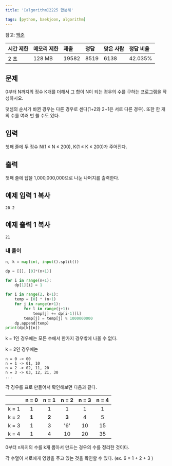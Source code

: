 ```yaml
---
title: '[algorithm]2225 합분해'

tags: [python, baekjoon, algorithm]
---
```


참고: [백준](https://www.acmicpc.net/problem/2225)

| 시간 제한 | 메모리 제한 | 제출  | 정답 | 맞은 사람 | 정답 비율 |
| :-------- | :---------- | :---- | :--- | :-------- | :-------- |
| 2 초      | 128 MB      | 19582 | 8519 | 6138      | 42.035%   |

## 문제

0부터 N까지의 정수 K개를 더해서 그 합이 N이 되는 경우의 수를 구하는 프로그램을 작성하시오.

덧셈의 순서가 바뀐 경우는 다른 경우로 센다(1+2와 2+1은 서로 다른 경우). 또한 한 개의 수를 여러 번 쓸 수도 있다.

## 입력

첫째 줄에 두 정수 N(1 ≤ N ≤ 200), K(1 ≤ K ≤ 200)가 주어진다.

## 출력

첫째 줄에 답을 1,000,000,000으로 나눈 나머지를 출력한다.

## 예제 입력 1 복사

```
20 2
```

## 예제 출력 1 복사

```
21
```

### 내 풀이

```python
n, k = map(int, input().split())

dp = [[], [0]*(n+1)]

for i in range(n+1):
    dp[1][i] = 1

for i in range(2, k+1):
    temp = [0] * (n+1)
    for j in range(n+1):
        for l in range(j+1):
            temp[j] += dp[i-1][l]
        temp[j] = temp[j] % 1000000000
    dp.append(temp)
print(dp[k][n])
```

k = 1인 경우에는 모든 수에서 한가지 경우밖에 나올 수 없다.

k = 2인 경우에는

```
n = 0 -> 00
n = 1 -> 01, 10
n = 2 -> 02, 11, 20
n = 3 -> 03, 12, 21, 30
...
```

각 경우를 표로 만들어서 확인해보면 다음과 같다.

|       | n = 0 | n = 1 | n = 2 | n = 3 | n = 4 |
| :---: | :---: | :---: | :---: | :---: | :---: |
| k = 1 |   1   |   1   |   1   |   1   |   1   |
| k = 2 | **1** | **2** | **3** |   4   |   5   |
| k = 3 |   1   |   3   |  '6'  |  10   |  15   |
| k = 4 |   1   |   4   |  10   |  20   |  35   |

0부터 n까지의 수를 k개 뽑아서 만드는 경우의 수를 정리한 것이다.

각 수열이 서로에게 영향을 주고 있는 것을 확인할 수 있다. (ex. 6 = 1 + 2 + 3 )
